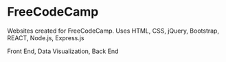 # FreeCodeCamp
Websites created for FreeCodeCamp.
Uses HTML, CSS, jQuery, Bootstrap, REACT, Node.js, Express.js

Front End,
Data Visualization,
Back End
